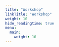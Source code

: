```yaml
---
title: "Workshop"
linkTitle: "Workshop"
weight: 10
hide_readingtime: true
menu:
  main:
    weight: 10
---
```

